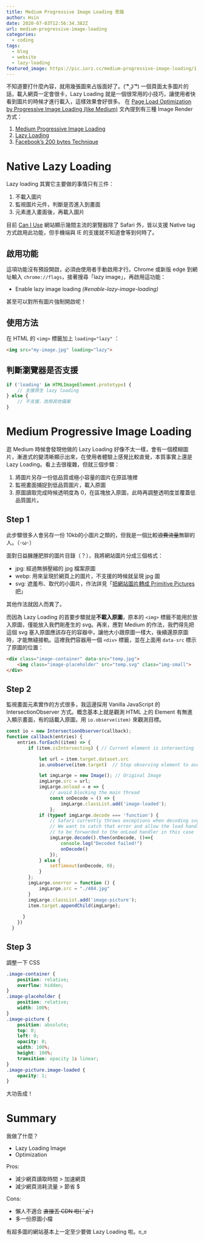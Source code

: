 ```yaml
---
title: Medium Progressive Image Loading 思路
author: Hsin
date: 2020-07-03T12:56:34.382Z
url: medium-progressive-image-loading
categories:
  - coding
tags:
  - blog
  - website
  - lazy-loading
featured_image: https://pic.iorz.cc/medium-progressive-image-loading/1.jpg
---
```

不知道要打什麼內容，就用幾張圖來占版面好了。( ͡° ͜ʖ ͡°)
一個頁面太多圖片的話，載入網頁一定會很卡，Lazy Loading 就是一個很常用的小技巧，讓使用者快看到圖片的時候才進行載入，這樣效果會好很多。
在 [Page Load Optimization by Progressive Image Loading (like Medium)](https://www.botreetechnologies.com/blog/page-load-optimization-by-progressive-image-loading-like-medium) 文內提到有三種 Image Render 方式：

1. [Medium Progressive Image Loading](https://jmperezperez.com/medium-image-progressive-loading-placeholder/)
2. [Lazy Loading](https://en.wikipedia.org/wiki/Lazy_loading)
3. [Facebook’s 200 bytes Technique](https://code.facebook.com/posts/991252547593574/the-technology-behind-preview-photos/)

# Native Lazy Loading

Lazy loading 其實它主要做的事情只有三件：

1. 不載入圖片
2. 監視圖片元件，判斷是否進入到畫面
3. 元素進入畫面後，再載入圖片

目前  [Can I Use](https://caniuse.com/#feat=loading-lazy-attr)  網站顯示幾間主流的瀏覽器除了 Safari 外，皆以支援 Native tag 方式啟用此功能，但手機端與 IE 的支援就不知道會等到何時了。

## 啟用功能

這項功能沒有預設開啟，必須由使用者手動啟用才行。Chrome 或新版 edge 到網址輸入  `chrome://flags`，接著搜尋「lazy image」，再啟用這功能：

* Enable lazy image loading  *(#enable-lazy-image-loading)*

甚至可以對所有圖片強制開啟呢！

## 使用方法

在 HTML 的  `<img>`  標籤加上  `loading="lazy"`  ：

```html
<img src="my-image.jpg" loading="lazy">
```

## 判斷瀏覽器是否支援

```javascript
if ('loading' in HTMLImageElement.prototype) {  
    // 支援原生 lazy loading  
} else {  
    // 不支援，改用其他備案  
}
```

# Medium Progressive Image Loading

逛 Medium 時候會發現他做的 Lazy Loading 好像不太一樣，會有一個模糊圖片，漸進式的變清晰顯示出來，在使用者體驗上感覺比較直覺，本質事實上還是 Lazy Loading。看上去很複雜，但就三個步驟：

1. 將圖片另存一份低品質或極小容量的圖片在原區塊裡
2. 監視畫面捕捉到低品質圖片，載入原圖
3. 原圖讀取完成時候透明度為 0，在區塊放入原圖，此時再調整透明度並覆蓋低品質圖片。

## Step 1

此步驟很多人會另存一份 10kb的小圖片之類的，但我是一個比較~~浪費流量~~無聊的人。（･ω･）

面對日益臃腫肥胖的圖片目錄（？），我將網站圖片分成三個格式：

* jpg: 經過無損壓縮的 jpg 檔案原圖
* webp: 用來呈現於網頁上的圖片，不支援的時候就呈現 jpg 圖
* svg: 遮羞布、取代的小圖片，作法詳見「[把網站圖片轉成 Primitive Pictures 吧](https://iorz.cc/primitive-pictures/)」

其他作法就因人而異了。

而因為 Lazy Loading 的首要步驟就是**不載入原圖**，原本的 `<img>` 標籤不能用於放入原圖，僅能放入我們剛產生的 svg。再來，應對 Medium 的作法，我們得先把這個 svg 塞入原圖應該存在的容器中，讓他大小跟原圖一樣大，後續還原原圖時，才能無縫接軌。這裡我們容器用一個  `<div>` 標籤，並在上面用 `data-src` 標示了原圖的位置：

```html
<div class="image-container" data-src="temp.jpg">
	<img class="image-placeholder" src="temp.svg" class="img-small">
</div>
```

## Step 2

監視畫面元素實作的方式很多，我這邊採用 Vanilla JavaScript 的 IntersectionObserver 方式。概念基本上就是觀測 HTML 上的 Element 有無進入顯示畫面，有的話載入原圖，用 `io.observe(item)` 來觀測目標。

```javascript
const io = new IntersectionObserver(callback);
function callback(entries) {
    entries.forEach((item) => { 
        if (item.isIntersecting) { // Current element is intersecting

            let url = item.target.dataset.src
            io.unobserve(item.target)  // Stop observing element to avoid callback redundancy

            let imgLarge = new Image(); // Original Image
            imgLarge.src = url;
            imgLarge.onload = e => {
	            // avoid blocking the main thread
	            const onDecode = () => {
	                imgLarge.classList.add('image-loaded');  
	            };
            if (typeof imgLarge.decode === 'function') {
                // Safari currently throws exceptions when decoding svgs.
                // We want to catch that error and allow the load handler
                // to be forwarded to the onLoad handler in this case
		        imgLarge.decode().then(onDecode, ()=>{
	                console.log("Decoded failed!")
	                onDecode()
                });
            } else {
                setTimeout(onDecode, 0);
            }
        };
        imgLarge.onerror = function () {
            imgLarge.src = "./404.jpg"
        }
        imgLarge.classList.add('image-picture');
        item.target.appendChild(imgLarge);
        
      }
    })
  }
```

## Step 3

調整一下 CSS

```CSS
.image-container {
	position: relative;
	overflow: hidden;
}
.image-placeholder {
	position: relative;
	width: 100%;
}
.image-picture {
	position: absolute;
	top: 0;
	left: 0;
	opacity: 0;
	width: 100%;
	height: 100%;
	transition: opacity 1s linear;
}
.image-picture.image-loaded {
	opacity: 1;
}
```

大功告成！

# Summary

我做了什麼？

* Lazy Loading Image
* Optimization

Pros:

* 減少網頁讀取時間 > 加速網頁
* 減少網頁消耗流量 > 節省 $

Cons:

* 懶人不適合 ~~直接丟 CDN 啦( ﾟдﾟ)~~
* 多一份原圖小檔

有超多圖的網站基本上一定至少要做 Lazy Loading 啦。ಠ_ಠ